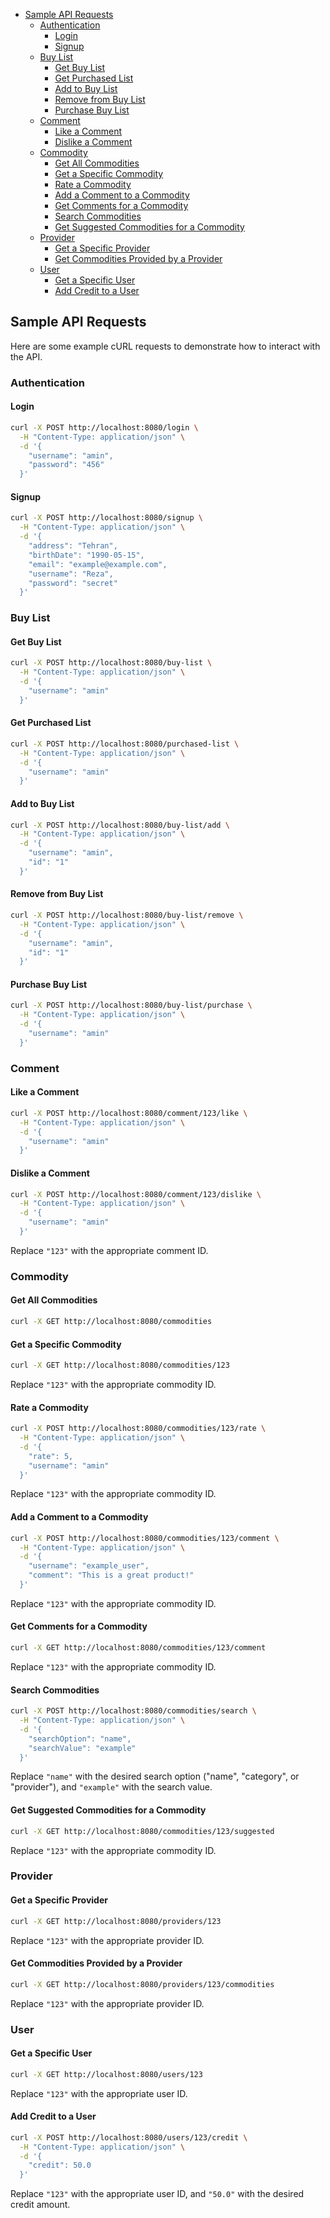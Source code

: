 <!-- TOC -->
  * [Sample API Requests](#sample-api-requests)
    * [Authentication](#authentication)
      * [Login](#login)
      * [Signup](#signup)
    * [Buy List](#buy-list)
      * [Get Buy List](#get-buy-list)
      * [Get Purchased List](#get-purchased-list)
      * [Add to Buy List](#add-to-buy-list)
      * [Remove from Buy List](#remove-from-buy-list)
      * [Purchase Buy List](#purchase-buy-list)
    * [Comment](#comment)
      * [Like a Comment](#like-a-comment)
      * [Dislike a Comment](#dislike-a-comment)
    * [Commodity](#commodity)
      * [Get All Commodities](#get-all-commodities)
      * [Get a Specific Commodity](#get-a-specific-commodity)
      * [Rate a Commodity](#rate-a-commodity)
      * [Add a Comment to a Commodity](#add-a-comment-to-a-commodity)
      * [Get Comments for a Commodity](#get-comments-for-a-commodity)
      * [Search Commodities](#search-commodities)
      * [Get Suggested Commodities for a Commodity](#get-suggested-commodities-for-a-commodity)
    * [Provider](#provider)
      * [Get a Specific Provider](#get-a-specific-provider)
      * [Get Commodities Provided by a Provider](#get-commodities-provided-by-a-provider)
    * [User](#user)
      * [Get a Specific User](#get-a-specific-user)
      * [Add Credit to a User](#add-credit-to-a-user)
<!-- TOC -->

## Sample API Requests

Here are some example cURL requests to demonstrate how to interact with the API.

### Authentication
#### Login

```bash
curl -X POST http://localhost:8080/login \
  -H "Content-Type: application/json" \
  -d '{
    "username": "amin",
    "password": "456"
  }'
```

#### Signup
```bash
curl -X POST http://localhost:8080/signup \
  -H "Content-Type: application/json" \
  -d '{
    "address": "Tehran",
    "birthDate": "1990-05-15",
    "email": "example@example.com",
    "username": "Reza",
    "password": "secret"
  }'

```

### Buy List

#### Get Buy List

```bash
curl -X POST http://localhost:8080/buy-list \
  -H "Content-Type: application/json" \
  -d '{
    "username": "amin"
  }'
```

#### Get Purchased List

```bash
curl -X POST http://localhost:8080/purchased-list \
  -H "Content-Type: application/json" \
  -d '{
    "username": "amin"
  }'
```

#### Add to Buy List

```bash
curl -X POST http://localhost:8080/buy-list/add \
  -H "Content-Type: application/json" \
  -d '{
    "username": "amin",
    "id": "1"
  }'
```

#### Remove from Buy List

```bash
curl -X POST http://localhost:8080/buy-list/remove \
  -H "Content-Type: application/json" \
  -d '{
    "username": "amin",
    "id": "1"
  }'
```

#### Purchase Buy List

```bash
curl -X POST http://localhost:8080/buy-list/purchase \
  -H "Content-Type: application/json" \
  -d '{
    "username": "amin"
  }'
```

### Comment
#### Like a Comment

```bash
curl -X POST http://localhost:8080/comment/123/like \
  -H "Content-Type: application/json" \
  -d '{
    "username": "amin"
  }'
```


#### Dislike a Comment

```bash
curl -X POST http://localhost:8080/comment/123/dislike \
  -H "Content-Type: application/json" \
  -d '{
    "username": "amin"
  }'
```

Replace `"123"` with the appropriate comment ID.

### Commodity
#### Get All Commodities

```bash
curl -X GET http://localhost:8080/commodities
```

#### Get a Specific Commodity

```bash
curl -X GET http://localhost:8080/commodities/123
```

Replace `"123"` with the appropriate commodity ID.

#### Rate a Commodity

```bash
curl -X POST http://localhost:8080/commodities/123/rate \
  -H "Content-Type: application/json" \
  -d '{
    "rate": 5,
    "username": "amin"
  }'
```

Replace `"123"` with the appropriate commodity ID.

#### Add a Comment to a Commodity

```bash
curl -X POST http://localhost:8080/commodities/123/comment \
  -H "Content-Type: application/json" \
  -d '{
    "username": "example_user",
    "comment": "This is a great product!"
  }'
```

Replace `"123"` with the appropriate commodity ID.

#### Get Comments for a Commodity

```bash
curl -X GET http://localhost:8080/commodities/123/comment
```

Replace `"123"` with the appropriate commodity ID.

#### Search Commodities

```bash
curl -X POST http://localhost:8080/commodities/search \
  -H "Content-Type: application/json" \
  -d '{
    "searchOption": "name",
    "searchValue": "example"
  }'
```

Replace `"name"` with the desired search option ("name", "category", or "provider"), and `"example"` with the search value.

#### Get Suggested Commodities for a Commodity

```bash
curl -X GET http://localhost:8080/commodities/123/suggested
```

Replace `"123"` with the appropriate commodity ID.

### Provider
#### Get a Specific Provider

```bash
curl -X GET http://localhost:8080/providers/123
```

Replace `"123"` with the appropriate provider ID.

#### Get Commodities Provided by a Provider

```bash
curl -X GET http://localhost:8080/providers/123/commodities
```

Replace `"123"` with the appropriate provider ID.

### User

#### Get a Specific User

```bash
curl -X GET http://localhost:8080/users/123
```

Replace `"123"` with the appropriate user ID.

#### Add Credit to a User

```bash
curl -X POST http://localhost:8080/users/123/credit \
  -H "Content-Type: application/json" \
  -d '{
    "credit": 50.0
  }'
```

Replace `"123"` with the appropriate user ID, and `"50.0"` with the desired credit amount.